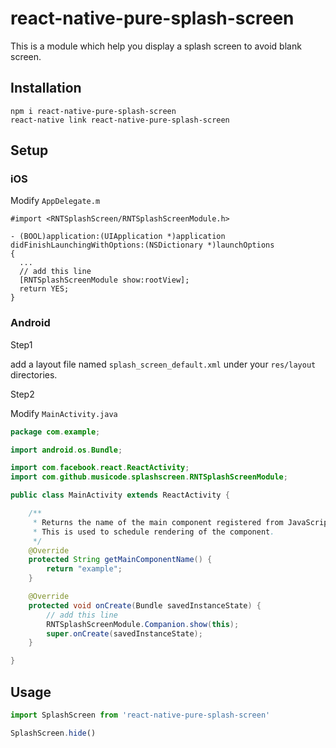# react-native-pure-splash-screen

This is a module which help you display a splash screen to avoid blank screen.

## Installation

```
npm i react-native-pure-splash-screen
react-native link react-native-pure-splash-screen
```

## Setup

### iOS

Modify `AppDelegate.m`

```oc
#import <RNTSplashScreen/RNTSplashScreenModule.h>

- (BOOL)application:(UIApplication *)application didFinishLaunchingWithOptions:(NSDictionary *)launchOptions
{
  ...
  // add this line
  [RNTSplashScreenModule show:rootView];
  return YES;
}
```

### Android

Step1

add a layout file named `splash_screen_default.xml` under your `res/layout` directories.

Step2

Modify `MainActivity.java`

```java
package com.example;

import android.os.Bundle;

import com.facebook.react.ReactActivity;
import com.github.musicode.splashscreen.RNTSplashScreenModule;

public class MainActivity extends ReactActivity {

    /**
     * Returns the name of the main component registered from JavaScript.
     * This is used to schedule rendering of the component.
     */
    @Override
    protected String getMainComponentName() {
        return "example";
    }

    @Override
    protected void onCreate(Bundle savedInstanceState) {
        // add this line
        RNTSplashScreenModule.Companion.show(this);
        super.onCreate(savedInstanceState);
    }

}
```

## Usage

```js
import SplashScreen from 'react-native-pure-splash-screen'

SplashScreen.hide()
```